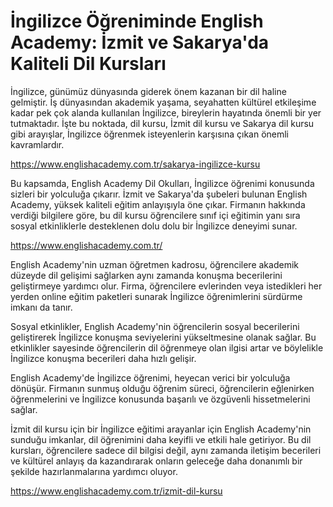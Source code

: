 # İngilizce Öğreniminde English Academy: İzmit ve Sakarya'da Kaliteli Dil Kursları

İngilizce, günümüz dünyasında giderek önem kazanan bir dil haline gelmiştir. İş dünyasından akademik yaşama, seyahatten kültürel etkileşime kadar pek çok alanda kullanılan İngilizce, bireylerin hayatında önemli bir yer tutmaktadır. İşte bu noktada, dil kursu, İzmit dil kursu ve Sakarya dil kursu gibi arayışlar, İngilizce öğrenmek isteyenlerin karşısına çıkan önemli kavramlardır.

https://www.englishacademy.com.tr/sakarya-ingilizce-kursu

Bu kapsamda, English Academy Dil Okulları, İngilizce öğrenimi konusunda sizleri bir yolculuğa çıkarır. İzmit ve Sakarya'da şubeleri bulunan English Academy, yüksek kaliteli eğitim anlayışıyla öne çıkar. Firmanın hakkında verdiği bilgilere göre, bu dil kursu öğrencilere sınıf içi eğitimin yanı sıra sosyal etkinliklerle desteklenen dolu dolu bir İngilizce deneyimi sunar.

https://www.englishacademy.com.tr/

English Academy'nin uzman öğretmen kadrosu, öğrencilere akademik düzeyde dil gelişimi sağlarken aynı zamanda konuşma becerilerini geliştirmeye yardımcı olur. Firma, öğrencilere evlerinden veya istedikleri her yerden online eğitim paketleri sunarak İngilizce öğrenimlerini sürdürme imkanı da tanır.

Sosyal etkinlikler, English Academy'nin öğrencilerin sosyal becerilerini geliştirerek İngilizce konuşma seviyelerini yükseltmesine olanak sağlar. Bu etkinlikler sayesinde öğrencilerin dil öğrenmeye olan ilgisi artar ve böylelikle İngilizce konuşma becerileri daha hızlı gelişir.

English Academy'de İngilizce öğrenimi, heyecan verici bir yolculuğa dönüşür. Firmanın sunmuş olduğu öğrenim süreci, öğrencilerin eğlenirken öğrenmelerini ve İngilizce konusunda başarılı ve özgüvenli hissetmelerini sağlar.

İzmit dil kursu için bir İngilizce eğitimi arayanlar için English Academy'nin sunduğu imkanlar, dil öğrenimini daha keyifli ve etkili hale getiriyor. Bu dil kursları, öğrencilere sadece dil bilgisi değil, aynı zamanda iletişim becerileri ve kültürel anlayış da kazandırarak onların geleceğe daha donanımlı bir şekilde hazırlanmalarına yardımcı oluyor.

https://www.englishacademy.com.tr/izmit-dil-kursu
